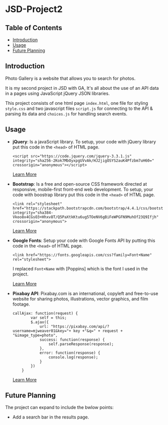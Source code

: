 # JSD-Project2

## Table of Contents

* [Introduction](#Introduction)
* [Usage](#usage)
* [Future Planning](#Future-Planning)


## Introduction

Photo Gallery is a website that allows you to search for photos.

It is my second project in JSD with GA, It's all about the use of an API data in a pages using JavaScript jQuery JSON libraries.

This project consists of  one html page `index.html`, one file for styling `style.css` and two javascript files `script.js` for connecting to the API & parsing its data and `choices.js` for handling search events.

## Usage

- **jQuery**:
  Is a javaScript library. To setup, your code with jQuery library put this code in the `<head>` of HTML page.
  ```
  <script src="https://code.jquery.com/jquery-3.3.1.js"
  integrity="sha256-2Kok7MbOyxpgUVvAk/HJ2jigOSYS2auK4Pfzbm7uH60="
  crossorigin="anonymous"></script>
  ```
  [Learn More](https://jquery.com)

- **Bootstrap**:
  Is a free and open-source CSS framework directed at responsive, mobile-first front-end web development. To setup, your code with boostrap library put this code in the `<head>` of HTML page.
  ```
  <link rel="stylesheet" href="https://stackpath.bootstrapcdn.com/bootstrap/4.4.1/css/bootstrap.min.css" integrity="sha384-Vkoo8x4CGsO3+Hhxv8T/Q5PaXtkKtu6ug5TOeNV6gBiFeWPGFN9MuhOf23Q9Ifjh" crossorigin="anonymous">
  ```
  [Learn More](https://getbootstrap.com)

- **Google Fonts**:
  Setup your code with Google Fonts API by putting this code in the `<head>` of HTML page.
  ```
  <link href="https://fonts.googleapis.com/css?family=Font+Name" rel="stylesheet">
  ```
  I replaced `Font+Name` with [Poppins] which is the font I used in the project.

  [Learn More](https://fonts.google.com)
    
- **Pixabay API**:
    Pixabay.com is an international, copyleft and free-to-use website for sharing photos, illustrations, vector graphics, and film footage. 
    ```
    callAjax: function(request) {
            var self = this;
            $.ajax({
                url: "https://pixabay.com/api/?username=mjweaver01&key="+ key +"&q=" + request + "&image_type=photo",
                success: function(response) {
                    self.parseResponse(response);
                },
                error: function(response) {
                    console.log(response);
                }
            })
        }
    ```
    [Learn More](https://pixabay.com/api/docs/)

## Future Planning

The project can expand to include the bwlow points:
- Add a search bar in the results page.

